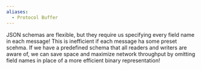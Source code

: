 ```yaml
---
aliases:
  - Protocol Buffer
---
```



JSON schemas are flexible, but they require us specifying every field name in each message! This is inefficient if each message ha some preset scehma. If we have a predefined schema that all readers and writers are aware of, we can save space and maximize network throughput by omitting field names in place of a more efficient binary representation!


